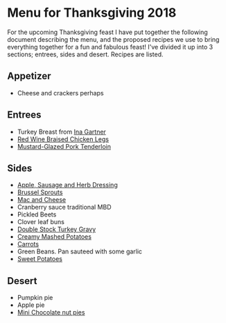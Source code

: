 # Menu for Thanksgiving 2018

For the upcoming Thanksgiving feast I have put together the following document describing the menu, and the proposed recipes we use to bring everything together for a fun and fabulous feast! I've divided it up into 3 sections; entrees, sides and desert. Recipes are listed.

## Appetizer

* Cheese and crackers perhaps

## Entrees

* Turkey Breast from [Ina Gartner](https://barefootcontessa.com/recipes/herb-roasted-turkey-breast)
* [Red Wine Braised Chicken Legs](http://www.seriouseats.com/recipes/2013/11/red-wine-braised-turkey-legs.html)
* [Mustard-Glazed Pork Tenderloin](https://cooking.nytimes.com/recipes/10080-mustard-glazed-pork-tenderloin?utm_source=sharetools&utm_medium=email&utm_campaign=website)

## Sides

* [Apple, Sausage and Herb Dressing](http://www.foodnetwork.com/recipes/ina-garten/sausage-and-herb-stuffing-recipe-1943434)
* [Brussel Sprouts](https://cookieandkate.com/2018/balsamic-roasted-brussels-sprouts-recipe/)
* [Mac and Cheese](https://www.saveur.com/article/Recipes/Artisanal-Macaroni-and-Cheese)
* Cranberry sauce traditional MBD
* Pickled Beets
* Clover leaf buns
* [Double Stock Turkey Gravy](https://www.cookinglight.com/recipes/double-stock-turkey-gravy)
* [Creamy Mashed Potatoes](https://www.bonappetit.com/recipe/ultra-creamy-mashed-potatoes)
* [Carrots](https://cookieandkate.com/2018/perfect-roasted-carrots-recipe/)
* Green Beans. Pan sauteed with some garlic
* [Sweet Potatoes](https://cookieandkate.com/2017/savory-mashed-sweet-potatoes/)

## Desert

* Pumpkin pie
* Apple pie
* [Mini Chocolate nut pies](https://www.cookinglight.com/recipes/mini-chocolate-nut-pies)
